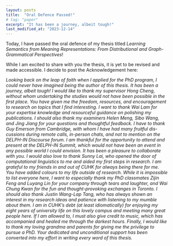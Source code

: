 ```yaml
---
layout: posts
title:  "Oral Defence Passed!"
# tag: "paper"
excerpt: "It has been a journey, albeit tough!"
last_modified_at: "2023-12-14"
---
```


Today, I have passed the oral defence of my thesis titled _Learning Semantics from Meaning Representations: From Distributional and Graph-Grammatical Perspectives_!


While I am excited to share with you the thesis, it is yet to be revised and made accessible. I decide to post the Acknowledgement here:

<i>
Looking back on the leap of faith when I applied for the PhD program, I could never have
imagined being the author of this thesis. It has been a journey, albeit tough!

<i>
I would like to thank my supervisor Hong Cheng, without whom undertaking the studies
would not have been possible in the first place. You have given me the freedom, resources,
and encouragement to research on topics that I find interesting. I want to thank Wai Lam for
your expertise knowledge and resourceful guidance on polishing my publications. I should also
thank my examiners Helen Meng, Sibo Wang, and Jing Jiang for your questions and thoughtful
feedback.

<i>
I have to thank Guy Emerson from Cambridge, with whom I have had many fruitful dis-
cussions during remote calls, in-person chats, and not to mention on the DELPH-IN Discourse
forum. I am thankful for the opportunity to attend and present at the DELPH-IN Summit, which
would not have been an event in any possible world I could envision. It has been a pleasure to collaborate with you. I would also love to thank Sunny Lai, who opened the door of computational
linguistics to me and aided my first steps in research.

<i>
I am grateful to my friends in and out of CUHK for always being there for me. You have
added colours to my life outside of research. While it is impossible to list everyone here, I
want to especially thank my PhD classmates Zijin Feng and Luyang Lin for your company
through tears and laughter, and Wai Chung Kwan for the fun and thought-provoking exchanges
in Toronto. I should also thank Justin Wang-Lap Tang, who has always shown an interest in my
research ideas and patience with listening to my mumble about them.

<i>
I am in CUHK’s debt (at least idiomatically) for enjoying my eight years of university life
on this lovely campus and meeting many great people here. If I am allowed to, I must also give
credit to music, which has accompanied and healed me through the darkest hours.
Finally, I would like to thank my loving grandma and parents for giving me the privilege to
pursue a PhD. Your dedicated and unconditional support has been converted into my effort in
writing every word of this thesis.



